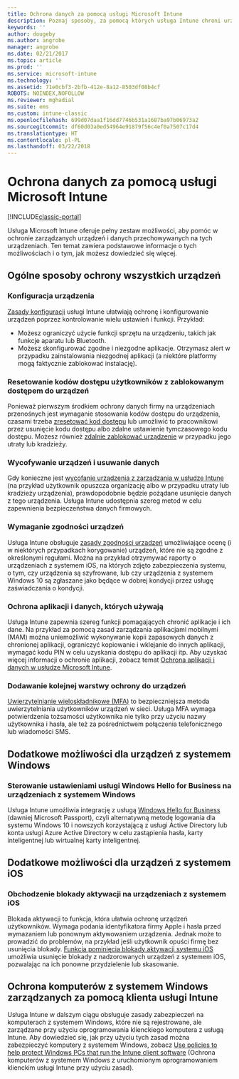 ```yaml
---
title: Ochrona danych za pomocą usługi Microsoft Intune
description: Poznaj sposoby, za pomocą których usługa Intune chroni urządzenia przed nieautoryzowanym dostępem i innymi zagrożeniami.
keywords: ''
author: dougeby
ms.author: angrobe
manager: angrobe
ms.date: 02/21/2017
ms.topic: article
ms.prod: ''
ms.service: microsoft-intune
ms.technology: ''
ms.assetid: 71e0cbf3-2bfb-412e-8a12-8503df08b4cf
ROBOTS: NOINDEX,NOFOLLOW
ms.reviewer: mghadial
ms.suite: ems
ms.custom: intune-classic
ms.openlocfilehash: 699d07daa1f16dd7746b531a1687ba97b06973a2
ms.sourcegitcommit: df60d03a0ed54964e91879f56c4ef0a7507c17d4
ms.translationtype: HT
ms.contentlocale: pl-PL
ms.lasthandoff: 03/22/2018
---
```

# <a name="protect-devices-with-microsoft-intune"></a>Ochrona danych za pomocą usługi Microsoft Intune

[!INCLUDE[classic-portal](../includes/classic-portal.md)]

Usługa Microsoft Intune oferuje pełny zestaw możliwości, aby pomóc w ochronie zarządzanych urządzeń i danych przechowywanych na tych urządzeniach. Ten temat zawiera podstawowe informacje o tych możliwościach i o tym, jak możesz dowiedzieć się więcej.

## <a name="general-ways-to-protect-all-devices"></a>Ogólne sposoby ochrony wszystkich urządzeń

### <a name="device-configuration"></a>Konfiguracja urządzenia
[Zasady konfiguracji](manage-settings-and-features-on-your-devices-with-microsoft-intune-policies.md) usługi Intune ułatwiają ochronę i konfigurowanie urządzeń poprzez kontrolowanie wielu ustawień i funkcji. Przykład:
- Możesz ograniczyć użycie funkcji sprzętu na urządzeniu, takich jak funkcje aparatu lub Bluetooth.
- Możesz skonfigurować zgodne i niezgodne aplikacje. Otrzymasz alert w przypadku zainstalowania niezgodnej aplikacji (a niektóre platformy mogą faktycznie zablokować instalację).

### <a name="reset-passcodes-when-users-are-locked-out-of-their-devices"></a>Resetowanie kodów dostępu użytkowników z zablokowanym dostępem do urządzeń
Ponieważ pierwszym środkiem ochrony danych firmy na urządzeniach przenośnych jest wymaganie stosowania kodów dostępu do urządzenia, czasami trzeba [zresetować kod dostępu](use-remote-lock-and-passcode-reset-in-microsoft-intune.md) lub umożliwić to pracownikowi przez usunięcie kodu dostępu albo zdalne ustawienie tymczasowego kodu dostępu. Możesz również [zdalnie zablokować urządzenie](use-remote-lock-and-passcode-reset-in-microsoft-intune.md) w przypadku jego utraty lub kradzieży.

### <a name="retire-devices-and-remove-data"></a>Wycofywanie urządzeń i usuwanie danych
Gdy konieczne jest [wycofanie urządzenia z zarządzania w usłudze Intune](retire-devices-from-microsoft-intune-management.md) (na przykład użytkownik opuszcza organizację albo w przypadku utraty lub kradzieży urządzenia), prawdopodobnie będzie pożądane usunięcie danych z tego urządzenia. Usługa Intune udostępnia szereg metod w celu zapewnienia bezpieczeństwa danych firmowych.

### <a name="require-devices-to-be-compliant"></a>Wymaganie zgodności urządzeń
Usługa Intune obsługuje [zasady zgodności urządzeń](introduction-to-device-compliance-policies-in-microsoft-intune.md) umożliwiające ocenę (i w niektórych przypadkach korygowanie) urządzeń, które nie są zgodne z określonymi regułami. Można na przykład otrzymywać raporty o urządzeniach z systemem iOS, na których zdjęto zabezpieczenia systemu, o tym, czy urządzenia są szyfrowane, lub czy urządzenia z systemem Windows 10 są zgłaszane jako będące w dobrej kondycji przez usługę zaświadczania o kondycji.

### <a name="protect-apps-and-the-data-they-use"></a>Ochrona aplikacji i danych, których używają
Usługa Intune zapewnia szereg funkcji pomagających chronić aplikacje i ich dane. Na przykład za pomocą zasad zarządzania aplikacjami mobilnymi (MAM) można uniemożliwić wykonywanie kopii zapasowych danych z chronionej aplikacji, ograniczyć kopiowanie i wklejanie do innych aplikacji, wymagać kodu PIN w celu uzyskania dostępu do aplikacji itp. Aby uzyskać więcej informacji o ochronie aplikacji, zobacz temat [Ochrona aplikacji i danych w usłudze Microsoft Intune](protect-apps-and-data-with-microsoft-intune.md).

### <a name="add-an-additional-layer-of-protection-to-devices"></a>Dodawanie kolejnej warstwy ochrony do urządzeń
[Uwierzytelnianie wieloskładnikowe (MFA)](multi-factor-authentication-azure-active-directory.md) to bezpieczniejsza metoda uwierzytelniania użytkowników urządzeń w sieci.  Usługa MFA wymaga potwierdzenia tożsamości użytkownika nie tylko przy użyciu nazwy użytkownika i hasła, ale też za pośrednictwem połączenia telefonicznego lub wiadomości SMS.

## <a name="further-capabilities-for-windows-devices"></a>Dodatkowe możliwości dla urządzeń z systemem Windows

### <a name="control-windows-hello-for-business-settings-on-windows-devices"></a>Sterowanie ustawieniami usługi Windows Hello for Business na urządzeniach z systemem Windows
Usługa Intune umożliwia integrację z usługą [Windows Hello for Business](control-microsoft-passport-settings-on-devices-with-microsoft-intune.md) (dawniej Microsoft Passport), czyli alternatywną metodę logowania dla systemu Windows 10 i nowszych korzystającą z usługi Active Directory lub konta usługi Azure Active Directory w celu zastąpienia hasła, karty inteligentnej lub wirtualnej karty inteligentnej.

## <a name="further-capabilities-for-ios-devices"></a>Dodatkowe możliwości dla urządzeń z systemem iOS

### <a name="bypass-activation-lock-on-ios-devices"></a>Obchodzenie blokady aktywacji na urządzeniach z systemem iOS
Blokada aktywacji to funkcja, która ułatwia ochronę urządzeń użytkowników. Wymaga podania identyfikatora firmy Apple i hasła przed wymazaniem lub ponownym aktywowaniem urządzenia. Jednak może to prowadzić do problemów, na przykład jeśli użytkownik opuści firmę bez usunięcia blokady. [Funkcja pominięcia blokady aktywacji systemu iOS](help-protect-ios-devices-with-activation-lock-bypass-for-microsoft-intune.md) umożliwia usunięcie blokady z nadzorowanych urządzeń z systemem iOS, pozwalając na ich ponowne przydzielenie lub skasowanie.



## <a name="protect-windows-pcs-managed-with-the-intune-client"></a>Ochrona komputerów z systemem Windows zarządzanych za pomocą klienta usługi Intune
Usługa Intune w dalszym ciągu obsługuje zasady zabezpieczeń na komputerach z systemem Windows, które nie są rejestrowane, ale zarządzane przy użyciu oprogramowania klienckiego komputera z usługą Intune. Aby dowiedzieć się, jak przy użyciu tych zasad można zabezpieczyć komputery z systemem Windows, zobacz [Use policies to help protect Windows PCs that run the Intune client software](policies-to-protect-windows-pcs-in-microsoft-intune.md) (Ochrona komputerów z systemem Windows z uruchomionym oprogramowaniem klienckim usługi Intune przy użyciu zasad).
